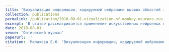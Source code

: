 ```yaml
---
title: "Визуализация информации, кодируемой нейронами высших областей зрительной системы."
collection: publications
permalink: /publication/2018-08-01-vizualization-of-monkey-neurons-rus
excerpt: 'В статье рассматривается применение искусственных нейронных сетей для визуализации функций нейронов высших отделов зрительной коры. Разработана модель, позволяющая предсказывать вызванный ответ с коэффициентом корреляции, достигающим 0,82 для определённых кортикальных колонок. Предложен подход к интерпретации репрезентаций, кодируемых нейронами зрительной системы, основанный на создании изображений, вызывающих высокий уровень активации в обученной модели. Сравнение результатов визуализирования с экспериментальными данными позволяют говорить об адекватности выбранного подхода и его применимости для изучения свойств высших отделов зрительной коры.'
date: 2018-08-01
venue: 'Оптический журнал'
paperurl: ''
citation: 'Малахова Е.Ю. "Визуализация информации, кодируемой нейронами высших областей зрительной системы." <i>Оптический журнал</i>, Том 85, №8, Август 2018, стр. 61-66. DOI:10.17586/1023-5086-2018-85-08-61-66.'
---
```

